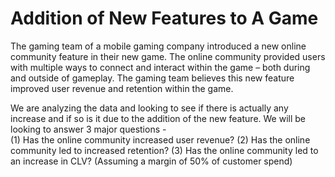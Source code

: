 # Addition of New Features to A Game

The gaming team of a mobile gaming company introduced a new online community feature in their new game. The online community provided users with multiple ways to connect and interact within the game – both during and outside of gameplay. The gaming team believes this new feature improved user revenue and retention within the game. 

We are analyzing the data and looking to see if there is actually any increase and if so is it due to the addition of the new feature. 
We will be looking to answer 3 major questions -   
(1)    Has the online community increased user revenue?
(2)    Has the online community led to increased retention? 
(3)    Has the online community led to an increase in CLV? (Assuming a margin of 50% of customer spend) 
